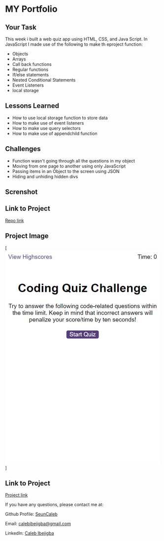 # MY Portfolio

## Your Task

This week i built a web quiz app using HTML, CSS, and Java Script. In JavaScript I made use of the following to make th eproject function:

* Objects
* Arrays
* Call back functions
* Regular functions
* If/else statements
* Nested Conditional Statements
* Event Listeners
* local storage 


## Lessons Learned 

* How to use local storage function to store data
* How to make use of event listeners
* How to make use query selectors
* How to make use of appendchild function

## Challenges 
 * Function wasn't going through all the questions in my object
 * Moving from one page to another using only JavaScript 
 * Passing items in an Object to the screen using JSON
 * Hiding and unhiding hidden divs
 
## Screnshot 

## Link to Project
[ Repo link ](https://github.com/seuncaleb/Codequiz) 

## Project Image
[![Screenshot](assets\127.0.0.1_5502_index.html.png)]

## Link to Project
[ Project link ](https://seuncaleb.github.io/Codequiz/) 

 

If you have any questions, please contact me at: 
 
  Github Profile: [ SeunCaleb ]( https://github.com/seuncaleb )  

  Email:  calebibejigba@gmail.com

  LinkedIn: [ Caleb Ibejigba ]( https://www.linkedin.com/in/calebibejigba)




